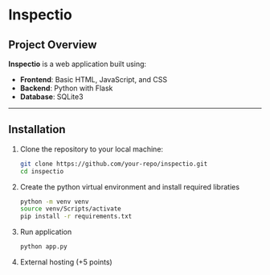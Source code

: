 # Inspectio

## Project Overview

**Inspectio** is a web application built using:
- **Frontend**: Basic HTML, JavaScript, and CSS
- **Backend**: Python with Flask
- **Database**: SQLite3

---

## Installation

1. Clone the repository to your local machine:
   ```bash
   git clone https://github.com/your-repo/inspectio.git
   cd inspectio
   ```
2. Create the python virtual environment and install required libraties
   ```bash
   python -m venv venv
   source venv/Scripts/activate
   pip install -r requirements.txt
   ```
3. Run application

    ```bash
    python app.py

4. External hosting (+5 points)